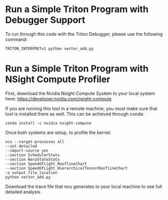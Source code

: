 # Run a Simple Triton Program with Debugger Support

To run through this code with the Triton Debugger, please use the following command:

~~~
TRITON_INTERPRET=1 python vector_add.py    
~~~

# Run a Simple Triton Program with NSight Compute Profiler

First, download the Nvidia Nsight Compute System to your local system here: https://developer.nvidia.com/nsight-compute

If you are running this tool in a remote machine, you must make sure that tool is installed there as well. This can be achieved through conda:

~~~
conda install -c nvidia nsight-compute
~~~

Once both systems are setup, to profile the kernel:

~~~
ncu --target-processes all 
--set detailed 
--import-source yes 
--section SchedulerStats 
--section WarpStateStats 
--section SpeedOfLight_RooflineChart 
--section SpeedOfLight_HierarchicalTensorRooflineChart 
-o output_file_location 
python vector_add.py
~~~

Download the trace file that ncu generates to your local machine to see full detailed analysis.